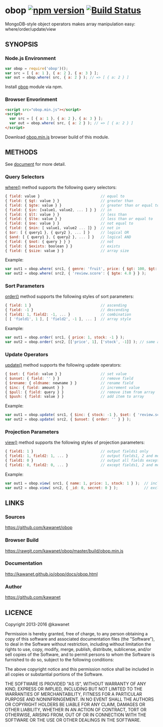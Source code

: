 # obop [![npm version](https://badge.fury.io/js/obop.svg)](http://badge.fury.io/js/obop) [![Build Status](https://travis-ci.org/kawanet/obop.svg?branch=master)](https://travis-ci.org/kawanet/obop)

MongoDB-style object operators makes array manipulation easy: where/order/update/view

## SYNOPSIS

### Node.js Environment

```js
var obop = require('obop')();
var src = [ { a: 1 }, { a: 2 }, { a: 3 } ];
var out = obop.where( src, { a: 2 } ); // => [ { a: 2 } ]
```

Install [obop](http://npmjs.org/package/obop) module via npm.

### Browser Envorinment

```html
<script src="obop.min.js"></script>
<script>
  var src = [ { a: 1 }, { a: 2 }, { a: 3 } ];
  var out = obop.where( src, { a: 2 } ); // => [ { a: 2 } ]
</script>
```

Download [obop.min.js](https://rawgit.com/kawanet/obop/master/build/obop.min.js) browser build of this module.

## METHODS

See [document](http://kawanet.github.io/obop/docs/obop.html) for more detail.

### Query Selectors

[where()](http://kawanet.github.io/obop/docs/obop.html#where) method supports the following query selectors:

```js
{ field: value }                            // equal to
{ field: { $gt: value } }                   // greater than
{ field: { $gte: value } }                  // greater than or equal to
{ field: { $in: [value1, value2, ... ] } }  // in
{ field: { $lt: value } }                   // less than
{ field: { $lte: value } }                  // less than or equal to
{ field: { $ne: value } }                   // not equal to
{ field: { $nin: [ value1, value2 ... ]} }  // not in
{ $or: [ { query1 }, { qury2 }, ... ] }     // logical OR
{ $and: [ { query1 }, { query2 }, ... ] }   // logical AND
{ field: { $not: { query } } }              // not
{ field: { $exists: boolean } }             // exists
{ field: { $size: value } }                 // array size
```

Example:

```js
var out1 = obop.where( src1, { genre: 'fruit', price: { $gt: 100, $gt: 200 } } );
var out2 = obop.where( src2, { 'review.score': { $gte: 4.0 } } );
```

### Sort Parameters

[order()](http://kawanet.github.io/obop/docs/obop.html#order) method supports the following styles of sort parameters:

```js
{ field: 1 }                                // ascending
{ field: -1 }                               // descending
{ field1: 1, field2: -1, ... }              // combination
[ [ 'field1', 1 ], [ 'field2', -1 ], ... ]  // array style
```

Example:

```js
var out1 = obop.order( src1, { price: 1, stock: -1 } );
var out2 = obop.order( src2, [['price', 1], ['stock', -1]] ); // same as above
```

### Update Operators

[update()](http://kawanet.github.io/obop/docs/obop.html#update) method supports the following update operators:

```js
{ $set: { field: value } }                  // set value
{ $unset: { field: '' } }                   // remove field
{ $rename: { oldname: newname } }           // rename field
{ $inc: { field: amount } }                 // increment value
{ $pull: { field: query } }                 // remove item from array
{ $push: { field: value } }                 // add item to array
```

Example:

```js
var out1 = obop.update( src1, { $inc: { stock: -1 }, $set: { 'review.score': 4 } } );
var out2 = obop.update( src2, { $unset: { order: '' } } );
```

### Projection Parameters

[view()](http://kawanet.github.io/obop/docs/obop.html#view) method supports the following styles of projection parameters:

```js
{ field1: 1 }                               // output fields1 only
{ field1: 1, field2: 1, ... }               // output fields1, 2 and more
{ field1: 0 }                               // output all fields except for fields1
{ field1: 0, field2: 0, ... }               // except fields1, 2 and more
```

Example:

```js
var out1 = obop.view( src1, { name: 1, price: 1, stock: 1 } );  // include fields
var out2 = obop.view( src2, { _id: 0, secret: 0 } );            // exclude fields
```

## LINKS

### Sources

https://github.com/kawanet/obop

### Browser Build

https://rawgit.com/kawanet/obop/master/build/obop.min.js

### Documentation

http://kawanet.github.io/obop/docs/obop.html

### Author

https://github.com/kawanet

## LICENCE

Copyright 2013-2016 @kawanet

Permission is hereby granted, free of charge, to any person obtaining
a copy of this software and associated documentation files (the
"Software"), to deal in the Software without restriction, including
without limitation the rights to use, copy, modify, merge, publish,
distribute, sublicense, and/or sell copies of the Software, and to
permit persons to whom the Software is furnished to do so, subject to
the following conditions:

The above copyright notice and this permission notice shall be
included in all copies or substantial portions of the Software.

THE SOFTWARE IS PROVIDED "AS IS", WITHOUT WARRANTY OF ANY KIND,
EXPRESS OR IMPLIED, INCLUDING BUT NOT LIMITED TO THE WARRANTIES OF
MERCHANTABILITY, FITNESS FOR A PARTICULAR PURPOSE AND
NONINFRINGEMENT. IN NO EVENT SHALL THE AUTHORS OR COPYRIGHT HOLDERS BE
LIABLE FOR ANY CLAIM, DAMAGES OR OTHER LIABILITY, WHETHER IN AN ACTION
OF CONTRACT, TORT OR OTHERWISE, ARISING FROM, OUT OF OR IN CONNECTION
WITH THE SOFTWARE OR THE USE OR OTHER DEALINGS IN THE SOFTWARE.
